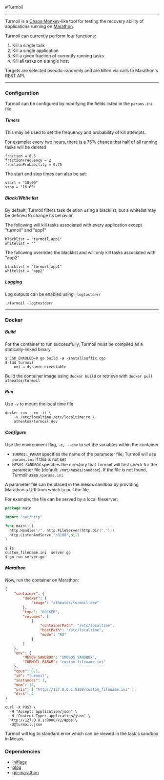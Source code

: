 #Turmoil
* * *
Turmoil is a [Chaos Monkey](https://github.com/Netflix/SimianArmy/wiki/Chaos-Monkey)-like tool for testing the recovery ability of applications running on [Marathon](https://mesosphere.github.io/marathon/).

Turmoil can currently perform four functions:  
  1. Kill a single task  
  2. Kill a single application  
  3. Kill a given fraction of currently running tasks  
  4. Kill all tasks on a single host  
  
Targets are selected pseudo-randomly and are killed via calls to Marathon's REST API.
* * *
### Configuration
Turmoil can be configured by modifying the fields listed in the ```params.ini``` file.  

##### Timers  
This may be used to set the frequency and probability of kill attempts.

For example: every two hours, there is a 75% chance that half of all running tasks will be deleted
```
fraction = 0.5
fractionFrequency = 2
fractionProbability = 0.75
```   
   
The start and stop times can also be set:
```
start = "10:00"
stop = "16:00"
```  
##### Black/White list  
By default, Turmoil filters task deletion using a blacklist, but a whitelist may be defined to change its behavior.  
  
The following will kill tasks associated with every application except "turmoil" and "app1"  
```
blacklist = "turmoil,app1"
whitelist = ""
```  
The following overrides the blacklist and will only kill tasks associated with "app2"  
```
blacklist = "turmoil,app1"
whitelist = "app2"
```  
##### Logging  
Log outputs can be enabled using ```-logtostderr```
```
./turmoil -logtostderr
```  
* * *
### Docker  
  
##### Build  
For the container to run successfully, Turmoil must be compiled as a statically-linked binary.
```
$ CGO_ENABLED=0 go build -a -installsuffix cgo
$ ldd turmoil
	not a dynamic executable
```
Build the container image using ```docker build``` or retrieve with ```docker pull atheatos/turmoil```  
  
##### Run  
Use ```-v``` to mount the local time file
```
docker run --rm -it \
    -v /etc/localtime:/etc/localtime:ro \
    atheatos/turmoil:dev
```  
  
##### Configure  
Use the environment flag, ```-e, --env``` to set the variables within the container
+ ```TURMOIL_PARAM``` specifies the name of the parameter file; Turmoil will use ```params.ini``` if this is not set
+ ```MESOS_SANDBOX``` specifies the directory that Turmoil will first check for the parameter file (default: ```/mnt/mesos/sandbox```). If the file is not found, Turmoil uses ```/params.ini```
  
A parameter file can be placed in the mesos sandbox by providing Marathon a URI from which to pull the file.  
  
For example, the file can be served by a local fileserver:  
```go
package main

import "net/http"

func main() {
  http.Handle("/", http.FileServer(http.Dir(".")))
  http.ListenAndServe(":8108",nil)
}
```  
```
$ ls
custom_filename.ini  server.go
$ go run server.go

```  
 
##### Marathon  
Now, run the container on Marathon:
```json
{
	"container": {
		"docker": {
			"image": "atheatos/turmoil:dev"
		},
		"type": "DOCKER",
		"volumes": [
			{
				"containerPath": "/etc/localtime",
				"hostPath": "/etc/localtime",
				"mode": "RO"
			}
		]
	},
	"env": {
		"MESOS_SANDBOX": "$MESOS_SANDBOX",
		"TURMOIL_PARAM": "custom_filename.ini"
	},
	"cpus": 0.1,
	"id": "turmoil",
	"instances": 1,
	"mem": 16,
	"uris": [ "http://127.0.0.1:8108/custom_filename.ini" ],
	"disk": 4
}

```  
```
curl -X POST \
  -H "Accept: application/json" \
  -H "Content-Type: application/json" \
  http://127.0.0.1:8080/v2/apps \
  -d@turmoil.json
```  
Turmoil will log to standard error which can be viewed in the task's sandbox in Mesos.

### Dependencies
+ [iniflags](https://github.com/vharitonsky/iniflags)
+ [glog](https://github.com/golang/glog)
+ [go-marathon](http://github.com/gambol99/go-marathon)
